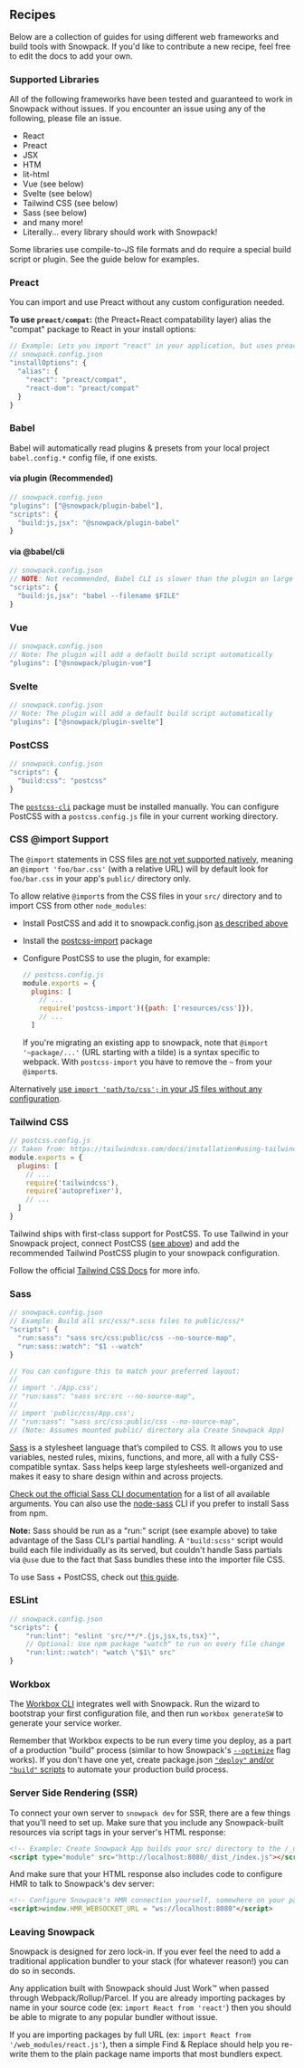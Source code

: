 ## Recipes

Below are a collection of guides for using different web frameworks and build tools with Snowpack. If you'd like to contribute a new recipe, feel free to edit the docs to add your own.

### Supported Libraries

All of the following frameworks have been tested and guaranteed to work in Snowpack without issues. If you encounter an issue using any of the following, please file an issue.

- React
- Preact
- JSX
- HTM
- lit-html
- Vue (see below)
- Svelte (see below)
- Tailwind CSS (see below)
- Sass (see below)
- and many more!
- Literally... every library should work with Snowpack!

Some libraries use compile-to-JS file formats and do require a special build script or plugin. See the guide below for examples.

### Preact

You can import and use Preact without any custom configuration needed.

**To use `preact/compat`:** (the Preact+React compatability layer) alias the "compat" package to React in your install options:

```js
// Example: Lets you import "react" in your application, but uses preact internally
// snowpack.config.json
"installOptions": {
  "alias": {
    "react": "preact/compat",
    "react-dom": "preact/compat"
  }
}
```

### Babel

Babel will automatically read plugins & presets from your local project `babel.config.*` config file, if one exists.

#### via plugin (Recommended)

```js
// snowpack.config.json
"plugins": ["@snowpack/plugin-babel"],
"scripts": {
  "build:js,jsx": "@snowpack/plugin-babel"
}
```

#### via @babel/cli

```js
// snowpack.config.json
// NOTE: Not recommended, Babel CLI is slower than the plugin on large sites.
"scripts": {
  "build:js,jsx": "babel --filename $FILE"
}
```

### Vue


```js
// snowpack.config.json
// Note: The plugin will add a default build script automatically
"plugins": ["@snowpack/plugin-vue"]
```

### Svelte

```js
// snowpack.config.json
// Note: The plugin will add a default build script automatically
"plugins": ["@snowpack/plugin-svelte"]
```


### PostCSS

```js
// snowpack.config.json
"scripts": {
  "build:css": "postcss"
}
```

The [`postcss-cli`](https://github.com/postcss/postcss-cli) package must be installed manually. You can configure PostCSS with a `postcss.config.js` file in your current working directory.

### CSS @import Support

The `@import` statements in CSS files [are not yet supported natively](https://github.com/pikapkg/snowpack/issues/389), meaning an `@import 'foo/bar.css'` (with a relative URL) will by default look for `foo/bar.css` in your app's `public/` directory only.

To allow relative `@import`s from the CSS files in your `src/` directory and to import CSS from other `node_modules`:
* Install PostCSS and add it to snowpack.config.json [as described above](#postcss)
* Install the [postcss-import](https://github.com/postcss/postcss-import) package
* Configure PostCSS to use the plugin, for example:
    ```js
    // postcss.config.js
    module.exports = {
      plugins: [
        // ...
        require('postcss-import')({path: ['resources/css']}),
        // ...
      ]
    ```

  If you're migrating an existing app to snowpack, note that `@import '~package/...'` (URL starting with a tilde) is a syntax specific to webpack. With `postcss-import` you have to remove the `~` from your `@import`s.

Alternatively [use `import 'path/to/css';` in your JS files without any configuration](#import-css).

### Tailwind CSS

```js
// postcss.config.js
// Taken from: https://tailwindcss.com/docs/installation#using-tailwind-with-postcss
module.exports = {
  plugins: [
    // ...
    require('tailwindcss'),
    require('autoprefixer'),
    // ...
  ]
}
```

Tailwind ships with first-class support for PostCSS. To use Tailwind in your Snowpack project, connect PostCSS ([see above](#postcss)) and add the recommended Tailwind PostCSS plugin to your snowpack configuration.

Follow the official [Tailwind CSS Docs](https://tailwindcss.com/docs/installation/#using-tailwind-with-postcss) for more info.

### Sass

```js
// snowpack.config.json
// Example: Build all src/css/*.scss files to public/css/*
"scripts": {
  "run:sass": "sass src/css:public/css --no-source-map",
  "run:sass::watch": "$1 --watch"
}

// You can configure this to match your preferred layout:
//
// import './App.css';
// "run:sass": "sass src:src --no-source-map",
//
// import 'public/css/App.css';
// "run:sass": "sass src/css:public/css --no-source-map",
// (Note: Assumes mounted public/ directory ala Create Snowpack App)
```

[Sass](https://www.sass-lang.com/) is a stylesheet language that’s compiled to CSS. It allows you to use variables, nested rules, mixins, functions, and more, all with a fully CSS-compatible syntax. Sass helps keep large stylesheets well-organized and makes it easy to share design within and across projects.

[Check out the official Sass CLI documentation](https://sass-lang.com/documentation/cli/dart-sass) for a list of all available arguments. You can also use the [node-sass](https://www.npmjs.com/package/node-sass) CLI if you prefer to install Sass from npm.

**Note:** Sass should be run as a "run:" script (see example above) to take advantage of the Sass CLI's partial handling. A `"build:scss"` script would build each file individually as its served, but couldn't handle Sass partials via `@use` due to the fact that Sass bundles these into the importer file CSS.

To use Sass + PostCSS, check out [this guide](https://zellwk.com/blog/eleventy-snowpack-sass-postcss/).

### ESLint

```js
// snowpack.config.json
"scripts": {
    "run:lint": "eslint 'src/**/*.{js,jsx,ts,tsx}'",
    // Optional: Use npm package "watch" to run on every file change
    "run:lint::watch": "watch \"$1\" src"
}
```

### Workbox

The [Workbox CLI](https://developers.google.com/web/tools/workbox/modules/workbox-cli) integrates well with Snowpack. Run the wizard to bootstrap your first configuration file, and then run `workbox generateSW` to generate your service worker.

Remember that Workbox expects to be run every time you deploy, as a part of a production "build" process (similar to how Snowpack's [`--optimize`](#production-optimization) flag works). If you don't have one yet, create package.json [`"deploy"` and/or `"build"` scripts](https://michael-kuehnel.de/tooling/2018/03/22/helpers-and-tips-for-npm-run-scripts.html) to automate your production build process.

### Server Side Rendering (SSR)

To connect your own server to `snowpack dev` for SSR, there are a few things that you'll need to set up. Make sure that you include any Snowpack-built resources via script tags in your server's HTML response:

```html
<!-- Example: Create Snowpack App builds your src/ directory to the /_dist_/* directory -->
<script type="module" src="http://localhost:8080/_dist_/index.js"></script>
```

And make sure that your HTML response also includes code to configure HMR to talk to Snowpack's dev server:

```html
<!-- Configure Snowpack's HMR connection yourself, somewhere on your page HTML -->
<script>window.HMR_WEBSOCKET_URL = "ws://localhost:8080"</script>
```


### Leaving Snowpack

Snowpack is designed for zero lock-in. If you ever feel the need to add a traditional application bundler to your stack (for whatever reason!) you can do so in seconds.

Any application built with Snowpack should Just Work™️ when passed through Webpack/Rollup/Parcel. If you are already importing packages by name in your source code (ex: `import React from 'react'`) then you should be able to migrate to any popular bundler without issue.

If you are importing packages by full URL (ex: `import React from '/web_modules/react.js'`), then a simple Find & Replace should help you re-write them to the plain package name imports that most bundlers expect.
